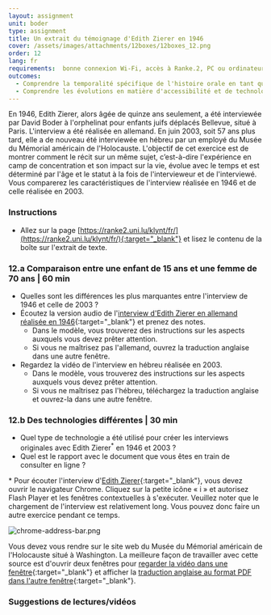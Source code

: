 ```yaml
---
layout: assignment
unit: boder
type: assignment
title: Un extrait du témoignage d'Edith Zierer en 1946
cover: /assets/images/attachments/12boxes/12boxes_12.png
order: 12
lang: fr
requirements:  bonne connexion Wi-Fi, accès à Ranke.2, PC ou ordinateur portable, application installée sur le PC ou le portable permettant de visualiser des vidéos
outcomes:
  - Comprendre la temporalité spécifique de l'histoire orale en tant que source historique.
  - Comprendre les évolutions en matière d'accessibilité et de technologies.
---
```


En 1946, Edith Zierer, alors âgée de quinze ans seulement, a été interviewée par David Boder à l'orphelinat pour enfants juifs déplacés Bellevue, situé à Paris. L'interview a été réalisée en allemand. En juin 2003, soit 57 ans plus tard, elle a de nouveau été interviewée en hébreu par un employé du Musée du Mémorial américain de l'Holocauste.
L'objectif de cet exercice est de montrer comment le récit sur un même sujet, c’est-à-dire l'expérience en camp de concentration et son impact sur la vie, évolue avec le temps et est déterminé par l'âge et le statut à la fois de l'intervieweur et de l'interviewé. Vous comparerez les caractéristiques de l'interview réalisée en 1946 et de celle réalisée en 2003.

<!-- more -->

<!-- briefing-student -->

### Instructions
<!-- section-contents -->

- Allez sur la page [https://ranke2.uni.lu/klynt/fr/](https://ranke2.uni.lu/klynt/fr/){:target="_blank"} et lisez le contenu de la boîte sur l'extrait de texte.

<!-- section -->

### 12.a  Comparaison entre une enfant de 15 ans et une femme de 70 ans | 60 min
<!-- section-contents -->

- Quelles sont les différences les plus marquantes entre l'interview de 1946 et celle de 2003 ?
- Écoutez la version audio de l'[interview d'Edith Zierer en allemand réalisée en 1946](https://iit.aviaryplatform.com/r/0g3gx44z67){:target="_blank"} et prenez des notes.
  - Dans le modèle, vous trouverez des instructions sur les aspects auxquels vous devez prêter attention.
  - Si vous ne maîtrisez pas l'allemand, ouvrez la traduction anglaise dans une autre fenêtre.
- Regardez la vidéo de l'interview en hébreu réalisée en 2003.
  - Dans le modèle, vous trouverez des instructions sur les aspects auxquels vous devez prêter attention.
  - Si vous ne maîtrisez pas l'hébreu, téléchargez la traduction anglaise et ouvrez-la dans une autre fenêtre.

<!-- section -->

### 12.b  Des technologies différentes | 30 min
<!-- section-contents -->

- Quel type de technologie a été utilisé pour créer les interviews originales avec Edith Zierer<sup>*</sup> en 1946 et 2003 ?
- Quel est le rapport avec le document que vous êtes en train de consulter en ligne&nbsp;?

\* Pour écouter l'interview d'[Edith Zierer](https://iit.aviaryplatform.com/r/0g3gx44z67){:target="_blank"}, vous devez ouvrir le navigateur Chrome. Cliquez sur la petite icône « i » et autorisez Flash Player et les fenêtres contextuelles à s'exécuter. Veuillez noter que le chargement de l'interview est relativement long. Vous pouvez donc faire un autre exercice pendant ce temps.

![chrome-address-bar.png](../../../assets/images/chrome-address-bar.png)

Vous devez vous rendre sur le site web du Musée du Mémorial américain de l'Holocauste situé à Washington. La meilleure façon de travailler avec cette source est d'ouvrir deux fenêtres pour [regarder la vidéo dans une fenêtre](https://collections.ushmm.org/search/catalog/irn514929){:target="_blank"} et afficher la [traduction anglaise au format PDF dans l'autre fenêtre](https://collections.ushmm.org/oh_findingaids/RG-50.562.0003_trl_en.pdf){:target="_blank"}.

<!-- section -->

### Suggestions de lectures/vidéos
<!-- section-contents -->



<!-- briefing-teacher -->
